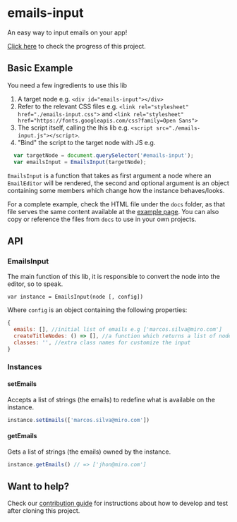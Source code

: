 # emails-input

An easy way to input emails on your app!

[Click here](https://miro.com/app/board/o9J_kp_qvfY=/) to check the progress of this project.

## Basic Example

You need a few ingredients to use this lib

1. A target node e.g. `<div id="emails-input"></div>`
1. Refer to the relevant CSS files e.g. `<link rel="stylesheet" href="./emails-input.css">` and `<link rel="stylesheet" href="https://fonts.googleapis.com/css?family=Open Sans">`
1. The script itself, calling the lhis lib e.g. `<script src="./emails-input.js"></script>`.
1. "Bind" the script to the target node with JS e.g.

```js
  var targetNode = document.querySelector('#emails-input');
  var emailsInput = EmailsInput(targetNode);
```

`EmailsInput` is a function that takes as first argument a node where an `EmailEditor` will be rendered, the second and optional argument is an object containing some members which change how the instance behaves/looks.

For a complete example, check the HTML file under the `docs` folder, as that file serves the same content available at the [example page](https://mvcds.github.io/emails-input/). You can also copy or reference the files from `docs` to use in your own projects.

## API

### EmailsInput

The main function of this lib, it is responsible to convert the node into the editor, so to speak.

`var instance = EmailsInput(node [, config])`

Where `config` is an object containing the following properties:

```js
{
  emails: [], //initial list of emails e.g ['marcos.silva@miro.com']
  createTitleNodes: () => [], //a function which returns a list of nodes to customize the title
  classes: '', //extra class names for customize the input
}
```

### Instances

#### setEmails

Accepts a list of strings (the emails) to redefine what is available on the instance.

```js
instance.setEmails(['marcos.silva@miro.com'])
```
#### getEmails

Gets a list of strings (the emails) owned by the instance.

```js
instance.getEmails() // => ['jhon@miro.com']
```

## Want to help?

Check our [contribution guide](./CONTRIBUTING.md) for instructions about how to develop and test after cloning this project.
